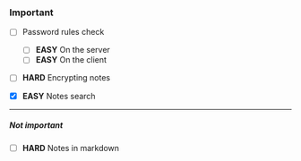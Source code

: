 ### Important
- [ ] Password rules check
    - [ ] **EASY** On the server
    - [ ] **EASY** On the client

- [ ] **HARD** Encrypting notes

- [X] **EASY** Notes search 
---
##### Not important
- [ ] **HARD** Notes in markdown
